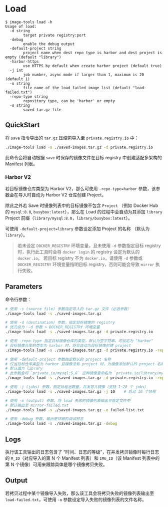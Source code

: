 # Load

```console
$ image-tools load -h
Usage of load:
  -d string
        target private registry:port
  -debug
        enable the debug output
  -default-project string
        project name when dest repo type is harbor and dest project is empty (default "library")
  -harbor-https
        use HTTPS by default when create harbor project (default true)
  -j int
        job number, async mode if larger than 1, maximum is 20 (default 1)
  -o string
        file name of the load failed image list (default "load-failed.txt")
  -repo-type string
        repository type, can be 'harbor' or empty
  -s string
        saved tar.gz file
```

## QuickStart

将 `save` 指令导出的 `tar.gz` 压缩包导入至 `private.registry.io` 中：

```sh
./image-tools load -s ./saved-images.tar.gz -d private.registry.io
```

此命令会将自动根据 `save` 时保存的镜像文件在目标 registry 中创建适配多架构的 Manifest 列表。

### Harbor V2

若目标镜像仓库类型为 Harbor V2，那么可使用 `-repo-type=harbor` 参数，该参数会在导入时自动为 Harbor V2 仓库创建 Project。

除此之外若 Save 时镜像列表中的目标镜像不包含 `Project` （例如 Docker Hub 的 `mysql:8.0`, `busybox:latest`），那么在 Load 的过程中会自动为其添加 `library` Project 前缀（`library/mysql:8.0`，`library/busybox:latest`）。

可使用 `-default-project=library` 参数设定添加 Project 的名称 （默认为 `library`）。

> 若未设定 `DOCKER_REGISTRY` 环境变量，且未使用 `-d` 参数指定目标 registry 时，执行此工具时会将 `docker login` 的 registry 设定为默认的 `docker.io`。
> 若目标 registry 不为 `docker.io`，请使用 `-d` 参数或 `DOCKER_REGISTRY` 环境变量指明目标 registry，否则可能会导致 `mirror` 执行失败。

## Parameters

命令行参数：

```sh
# 使用 -s (source file) 参数指定导入的 tar.gz 文件（必选参数）
./image-tools load -s ./saved-images.tar.gz

# 使用 -d (destination) 参数，指定目标镜像的 registry
# 优先级为：-d 参数 > DOCKER_REGISTRY 环境变量
./image-tools load -s ./saved-images.tar.gz -d private.registry.io

# 使用 -repo-type 指定目标镜像仓库的类型，默认为空字符串，可设定为 "harbor"
# 目标镜像仓库的类型为 harbor 时，将会自动为目标镜像创建 project
./image-tools load -s ./saved-images.tar.gz -d private.registry.io -repo-type=harbor

# 使用 -default-project 参数指定默认的 project 名称
# 仅当目标仓库类型为 harbor 且镜像没有 project 时，为镜像添加默认的 project 名称
# 默认值为 library
# 此参数会将 `private.io/mysql:5.8` 这种镜像重命名为 `private.io/library/mysql:5.8`
./image-tools load -s ./saved-images.tar.gz -d private.registry.io -repo-type=harbor -default-project=library

# 使用 -j (jobs) 参数，指定协程池数量，并发导入镜像（支持 1~20 个 jobs）
./image-tools load -s ./saved-images.tar.gz -j 10    # 启动 10 个协程

# 使用 -o (output) 参数，将 load 失败的镜像列表输出至指定文件中
# 默认输出至 mirror-failed.txt
./image-tools load -s ./saved-images.tar.gz -o failed-list.txt

# 使用 -debug 参数，输出更详细的调试日志
./image-tools load -s ./saved-images.tar.gz -debug
```

## Logs

执行该工具输出的日志包含了 “时间、日志的等级”，在并发拷贝镜像时每行日志的 `M_ID`（对应导入的第 N 个 Manifest 列表）和 `IMG_ID`（该 Manifest 列表中的第 N 个镜像）可用来跟踪具体是哪个镜像拷贝失败。

## Output

若拷贝过程中某个镜像导入失败，那么该工具会将拷贝失败的镜像列表输出至 `load-failed.txt`，可使用 `-o` 参数设定导入失败的镜像列表的文件名称。
